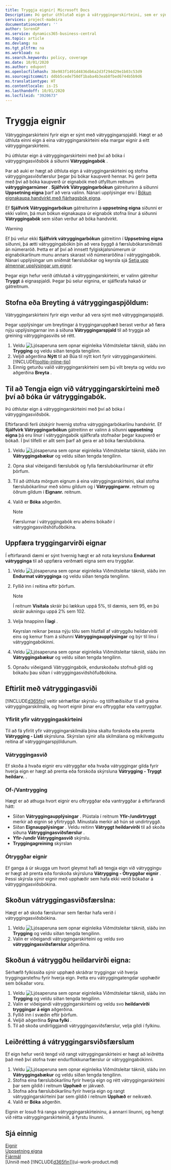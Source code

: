 ```yaml
---
title: Tryggja eignir| Microsoft Docs
Description: Þú getur úthlutað eign á vátryggingarskírteini, sem er sýnt með vátryggingarspjaldi.
services: project-madeira
documentationcenter: ''
author: SorenGP
ms.service: dynamics365-business-central
ms.topic: article
ms.devlang: na
ms.tgt_pltfrm: na
ms.workload: na
ms.search.keywords: policy, coverage
ms.date: 10/01/2020
ms.author: edupont
ms.openlocfilehash: 38e983f1491d4836db6a2d3f294d29e1b03c53d9
ms.sourcegitcommit: ddbb5cede750df1baba4b3eab8fbed6744b5b9d6
ms.translationtype: HT
ms.contentlocale: is-IS
ms.lasthandoff: 10/01/2020
ms.locfileid: "3920673"
---
```

# <a name="insure-fixed-assets"></a>Tryggja eignir
Vátryggingarskírteini fyrir eign er sýnt með vátryggingarspjaldi. Hægt er að úthluta einni eign á eina vátryggingarskírteini eða margar eignir á eitt vátryggingarskírteini.

Þú úthlutar eign á vátryggingarskírteini með því að bóka í vátryggingasviðsbók á síðunni **Vátryggingabók** .

Þar að auki er hægt að úthluta eign á vátryggingarskírteini og stofna vátryggingasviðsfærslur þegar þú bókar kaupverð hennar. Þú gerir þetta með því að bóka kaupverð úr eignabók með útfylltum reitnum **vátryggingarnúmer** . **Sjálfvirk Vátryggingarbókun** gátreiturinn á síðunni **Uppsetning eigna** þarf að vera valinn. Nánari upplýsingar eru í [Bókun eignakaupa handvirkt með fjárhagsbók eigna](fa-how-acquire.md#to-post-a-fixed-asset-acquisition-manually-with-the-fixed-asset-gl-journal).

Ef **Sjálfvirk Vátryggingarbókun** gátreiturinn á **uppsetning eigna** síðunni er ekki valinn, þá mun bókun eignakaupa úr eignabók stofna línur á síðunni **Vátryggingabók** sem síðan verður að bóka handvirkt.

> [!WARNING]  
>   Ef þú velur ekki **Sjálfvirk vátryggingarbókun** gátreitinn í **Uppsetning eigna** síðunni, þá ætti vátryggingabókin þín að vera byggð á færslubókarsniðmáti án númeraröð. Þetta er af því að innsett fylgiskjalsnúmerum úr eignabókarlínum munu annars skarast við númeraröðina í vátryggingabók. Nánari upplýsingar um sniðmát færslubókar og keyrsla sjá [Setja upp almennar upplýsingar um eignir](fa-how-setup-general.md).

Þegar eign hefur verið úthlutað á vátryggingarskírteini, er valinn gátreitur **Tryggt** á eignaspjaldi. Þegar þú selur eignina, er sjálfkrafa hakað úr gátreitnum.

## <a name="to-create-or-modify-an-insurance-card"></a>Stofna eða Breyting á vátryggingaspjöldum:
Vátryggingarskírteini fyrir eign verður að vera sýnt með vátryggingarspjaldi.

Þegar upplýsingar um breytingar á tryggingarupphæð berast verður að færa nýju upplýsingarnar inn á síðuna **Vátryggingarspjald** til að tryggja að greining vátryggingasviðs sé rétt.  

1. Veldu ![Ljósaperuna sem opnar eiginleika Viðmótsleitar](media/ui-search/search_small.png "Segðu mér hvað þú vilt gera") táknið, sláðu inn **Trygging** og veldu síðan tengda tengilinn.
2. Veljið aðgerðina **Nýtt** til að Búa til nýtt kort fyrir vátryggingarskírteini. [!INCLUDE[tooltip-inline-tip](includes/tooltip-inline-tip_md.md)]
3. Einnig geturðu valið vátryggingarskírteini sem þú vilt breyta og veldu svo aðgerðina **Breyta** .

## <a name="to-assign-a-fixed-asset-to-an-insurance-policy-by-posting-from-the-insurance-journal"></a>Til að Tengja eign við vátryggingarskírteini með því að bóka úr vátryggingabók.
Þú úthlutar eign á vátryggingarskírteini með því að bóka í vátryggingasviðsbók.  

Eftirfarandi ferli útskýrir hvernig stofna vátryggingarbókarlínu handvirkt. Ef **Sjálfvirk Vátryggingarbókun** gátreitinn er valinn á síðunni **uppsetning eigna** þá eru línur í vátryggingabók sjálfkrafa stofnaðar þegar kaupverð er bókað. Í því tilfelli er allt sem þarf að gera er að bóka færslubókina.  

1. Veldu ![Ljósaperuna sem opnar eiginleika Viðmótsleitar](media/ui-search/search_small.png "Segðu mér hvað þú vilt gera") táknið, sláðu inn **Vátryggingabækur** og veldu síðan tengda tengilinn.  
2. Opna skal viðeigandi færslubók og fylla færslubókarlínurnar út eftir þörfum.  
3. Til að úthluta mörgum eignum á eina vátryggingarskírteini, skal stofna færslubókarlínur með sömu gildum og í **Vátryggingarnr.** reitnum og öðrum gildum í **Eignanr.** reitnum.  
4. Valið er **Bóka** aðgerðin.  

    > [!NOTE]  
    >   Færslurnar í vátryggingabók eru aðeins bókaðir í vátryggingasviðshöfuðbókina.  

## <a name="to-update-the-insurance-value-of-a-fixed-asset"></a>Uppfæra tryggingarvirði eignar
Í eftirfarandi dæmi er sýnt hvernig hægt er að nota keyrsluna **Endurmat vátrygginga** til að uppfæra verðmæti eigna sem eru tryggðar.  

1. Veldu ![Ljósaperuna sem opnar eiginleika Viðmótsleitar](media/ui-search/search_small.png "Segðu mér hvað þú vilt gera") táknið, sláðu inn **Endurmat vátrygginga** og veldu síðan tengda tengilinn.
2. Fyllið inn í reitina eftir þörfum.

    > [!NOTE]  
    >   Í reitnum **Vísitala** skráir þú lækkun uppá 5%, til dæmis, sem 95, en þú skráir aukningu uppá 2% sem 102.  
3. Velja hnappinn **Í lagi** .  

   Keyrslan reiknar þessa nýju tölu sem hlutfall af vátryggðu heildarvirði eins og kemur fram á síðunni **Vátryggingaupplýsingar** og býr til línu í vátryggingabókinni.  
4. Veldu ![Ljósaperuna sem opnar eiginleika Viðmótsleitar](media/ui-search/search_small.png "Segðu mér hvað þú vilt gera") táknið, sláðu inn **Vátryggingabækur** og veldu síðan tengda tengilinn.  
5. Opnaðu viðeigandi Vátryggingabók, endurskoðaðu stofnuð gildi og bókaðu þau síðan í vátryggingasviðshöfuðbókina.  

## <a name="to-monitor-insurance-coverage"></a>Eftirlit með vátryggingasviði
[!INCLUDE[d365fin](includes/d365fin_md.md)] veitir sérhæfðar skýrslu- og tölfræðisíður til að greina vátryggingarskilmála, og hvort eignir þínar eru oftryggðar eða vantryggðar.  

### <a name="overview-of-insurance-policies"></a>Yfirlit yfir vátryggingaskírteini
Til að fá yfirlit yfir vátryggingarskilmála þína skaltu forskoða eða prenta **Vátrygging - Listi** skýrsluna. Skýrslan sýnir alla skilmálana og mikilvægustu reitina af vátryggingarspjöldunum.  

### <a name="insurance-coverage"></a>Vátryggingasvið
Ef skoða á hvaða eignir eru vátryggðar eða hvaða vátryggingar gilda fyrir hverja eign er hægt að prenta eða forskoða skýrsluna **Vátrygging - Tryggt heildarv.** .  

### <a name="overunder-coverage"></a>Of-/Vantrygging
Hægt er að athuga hvort eignir eru oftryggðar eða vantryggðar á eftirfarandi hátt:  

* Síðan **Vátryggingaupplýsingar** . Plústala í reitnum **Yfir-/undirtryggt** merkir að eignin sé yfirtryggð. Mínustala merkir að hún sé undirtryggð.  
* Síðan **Eignaupplýsingar** . Veldu reitinn **Vátryggt heildarvirði** til að skoða síðuna **Vátryggingasviðsfærslur** .  
* **Yfir-/undir Vátryggingasvið** skýrslu.  
* **Tryggingagreining** skýrslan  

### <a name="uninsured-fixed-assets"></a>Ótryggðar eignir
Ef ganga á úr skugga um hvort gleymst hafi að tengja eign við vátryggingu er hægt að prenta eða forskoða skýrsluna **Vátrygging - Ótryggðar eignir** . Þessi skýrsla sýnir eignir með upphæðir sem hafa ekki verið bókaðar á vátryggingasviðsbókina.  

## <a name="to-view-insurance-coverage-ledger-entries"></a>Skoðun vátryggingasviðsfærslna:
Hægt er að skoða færslurnar sem færðar hafa verið í vátryggingasviðsbókina.  

1. Veldu ![Ljósaperuna sem opnar eiginleika Viðmótsleitar](media/ui-search/search_small.png "Segðu mér hvað þú vilt gera") táknið, sláðu inn **Trygging** og veldu síðan tengda tengilinn.  
2. Valin er viðeigandi vátryggingarskírteini og veldu svo **vátryggingasviðsfærslur** aðgerðina.  

## <a name="to-view-the-total-insurance-value-of-fixed-assets"></a>Skoðun á vátryggðu heildarvirði eigna:
Sérhæfð fylkissíða sýnir upphæð skráðrar tryggingar við hverja tryggingarstefnu fyrir hverja eign. Þetta eru vátryggingatengdar upphæðir sem bókaðar voru.  

1. Veldu ![Ljósaperuna sem opnar eiginleika Viðmótsleitar](media/ui-search/search_small.png "Segðu mér hvað þú vilt gera") táknið, sláðu inn **Trygging** og veldu síðan tengda tengilinn.  
2. Valin er viðeigandi vátryggingarskírteini og veldu svo **heildarvirði tryggingar á eign** aðgerðina.  
3. Fyllið inn í svæðin eftir þörfum.  
4. Veljið aðgerðina **Sýna fylki** .  
5. Til að skoða undirliggjandi vátryggingasviðsfærslur, velja gildi í fylkinu.  

## <a name="to-correct-insurance-coverage-entries"></a>Leiðrétting á vátryggingarsviðsfærslum
Ef eign hefur verið tengd við rangt vátryggingarskírteini er hægt að leiðrétta það með því stofna tvær endurflokkunarfærslur úr vátryggingabókinni.  

1. Veldu ![Ljósaperuna sem opnar eiginleika Viðmótsleitar](media/ui-search/search_small.png "Segðu mér hvað þú vilt gera") táknið, sláðu inn **Vátryggingabækur** og veldu síðan tengda tengilinn.  
2. Stofna eina færslubókarlínu fyrir hverja eign og rétt vátryggingarskírteini þar sem gildið í reitnum **Upphæð** er jákvæð.  
3. Stofna aðra færslubókarlínu fyrir hverja eign og rangt vátryggingarskírteini þar sem gildið í reitnum **Upphæð** er neikvæð.  
4. Valið er **Bóka** aðgerðin.  

Eignin er losuð frá ranga vátryggingarskírteininu, á annarri línunni, og hengt við rétta vátryggingarskírteinið, á fyrstu línunni.  

## <a name="see-also"></a>Sjá einnig
[Eignir](fa-manage.md)  
[Uppsetning eigna](fa-setup.md)  
[Fjármál](finance.md)  
[Unnið með [!INCLUDE[d365fin](includes/d365fin_md.md)]](ui-work-product.md)  
